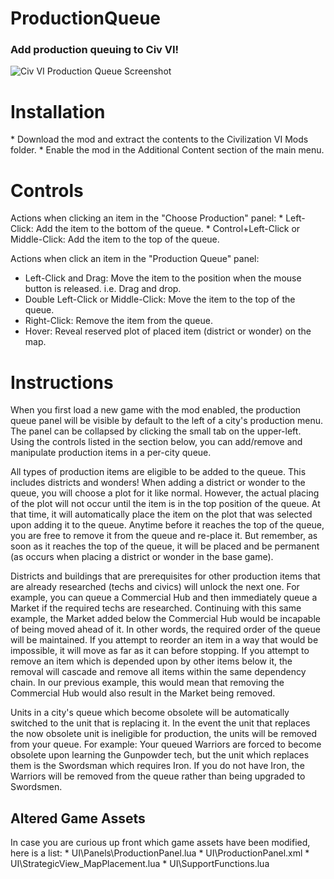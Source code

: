 # ProductionQueue
<h3>Add production queuing to Civ VI!</h3>

![Civ VI Production Queue Screenshot](http://i.imgur.com/ieaQ0iY.jpg)

<h1>Installation</h1>
* Download the mod and extract the contents to the Civilization VI Mods folder.
* Enable the mod in the Additional Content section of the main menu.

<h1>Controls</h1>
Actions when clicking an item in the "Choose Production" panel:
* Left-Click: Add the item to the bottom of the queue.
* Control+Left-Click or Middle-Click: Add the item to the top of the queue.

Actions when click an item in the "Production Queue" panel:
* Left-Click and Drag: Move the item to the position when the mouse button is released. i.e. Drag and drop.
* Double Left-Click or Middle-Click: Move the item to the top of the queue.
* Right-Click: Remove the item from the queue.
* Hover: Reveal reserved plot of placed item (district or wonder) on the map.

<h1>Instructions</h1>
When you first load a new game with the mod enabled, the production queue panel will be visible by default to the left of a city's production menu. The panel can be collapsed by clicking the small tab on the upper-left. Using the controls listed in the section below, you can add/remove and manipulate production items in a per-city queue.

All types of production items are eligible to be added to the queue. This includes districts and wonders! When adding a district or wonder to the queue, you will choose a plot for it like normal. However, the actual placing of the plot will not occur until the item is in the top position of the queue. At that time, it will automatically place the item on the plot that was selected upon adding it to the queue. Anytime before it reaches the top of the queue, you are free to remove it from the queue and re-place it. But remember, as soon as it reaches the top of the queue, it will be placed and be permanent (as occurs when placing a district or wonder in the base game).

Districts and buildings that are prerequisites for other production items that are already researched (techs and civics) will unlock the next one. For example, you can queue a Commercial Hub and then immediately queue a Market if the required techs are researched. Continuing with this same example, the Market added below the Commercial Hub would be incapable of being moved ahead of it. In other words, the required order of the queue will be maintained. If you attempt to reorder an item in a way that would be impossible, it will move as far as it can before stopping. If you attempt to remove an item which is depended upon by other items below it, the removal will cascade and remove all items within the same dependency chain. In our previous example, this would mean that removing the Commercial Hub would also result in the Market being removed.

Units in a city's queue which become obsolete will be automatically switched to the unit that is replacing it. In the event the unit that replaces the now obsolete unit is ineligible for production, the units will be removed from your queue. For example: Your queued Warriors are forced to become obsolete upon learning the Gunpowder tech, but the unit which replaces them is the Swordsman which requires Iron. If you do not have Iron, the Warriors will be removed from the queue rather than being upgraded to Swordsmen. 

<h2>Altered Game Assets </h2>
In case you are curious up front which game assets have been modified, here is a list:
* UI\Panels\ProductionPanel.lua
* UI\ProductionPanel.xml
* UI\StrategicView_MapPlacement.lua
* UI\SupportFunctions.lua
